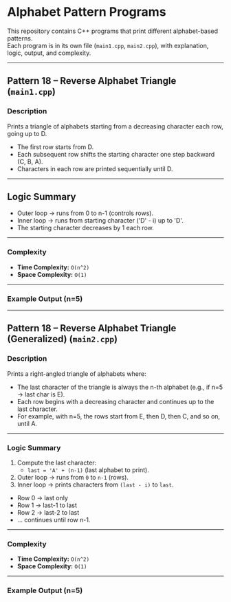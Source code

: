 # Alphabet Pattern Programs  

This repository contains C++ programs that print different alphabet-based patterns.  
Each program is in its own file (`main1.cpp`, `main2.cpp`), with explanation, logic, output, and complexity.  

---

## Pattern 18 – Reverse Alphabet Triangle (`main1.cpp`)  

### Description  
Prints a triangle of alphabets starting from a decreasing character each row, going up to D.
- The first row starts from D.
- Each subsequent row shifts the starting character one step backward (C, B, A).
- Characters in each row are printed sequentially until D.
---

## Logic Summary  
- Outer loop → runs from 0 to n-1 (controls rows).
- Inner loop → runs from starting character ('D' - i) up to 'D'.
- The starting character decreases by 1 each row.

---

### Complexity  
- **Time Complexity:** `O(n^2)`  
- **Space Complexity:** `O(1)`  

---

### Example Output (n=5)  






---

## Pattern 18 – Reverse Alphabet Triangle (Generalized) (`main2.cpp`)  

### Description  
 Prints a right-angled triangle of alphabets where:
- The last character of the triangle is always the n-th alphabet (e.g., if n=5 → last char is E).
- Each row begins with a decreasing character and continues up to the last character.
- For example, with n=5, the rows start from E, then D, then C, and so on, until A.
---

### Logic Summary  
1.  Compute the last character:
    -  `last = 'A' + (n-1)` (last alphabet to print).  
2.  Outer loop → runs from `0` to `n-1` (rows).  
3.  Inner loop → prints characters from `(last - i)` to `last`.
   - Row 0 → last only
   - Row 1 → last-1 to last
   - Row 2 → last-2 to last
   - … continues until row n-1.

---

### Complexity  
- **Time Complexity:** `O(n^2)`  
- **Space Complexity:** `O(1)`  

---

### Example Output (n=5)  
